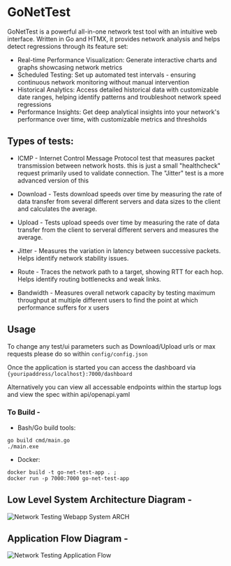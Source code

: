 # GoNetTest
GoNetTest is a powerful all-in-one network test tool with an intuitive web interface. Written in Go and HTMX, it provides network analysis and helps detect regressions through its feature set:

- Real-time Performance Visualization: Generate interactive charts and graphs showcasing network metrics
- Scheduled Testing: Set up automated test intervals - ensuring continuous network monitoring without manual intervention
- Historical Analytics: Access detailed historical data with customizable date ranges, helping identify patterns and troubleshoot network speed regressions
- Performance Insights: Get deep analytical insights into your network's performance over time, with customizable metrics and thresholds

## Types of tests:

- ICMP - Internet Control Message Protocol test that measures packet transmission 
between network hosts. this is just a small "healthcheck" request primarily used to validate connection. The "Jitter" test is a more advanced version of this

- Download - Tests download speeds over time by measuring the rate of data transfer 
from several different servers and data sizes to the client and calculates the average.

- Upload - Tests upload speeds over time by measuring the rate of data transfer 
from the client to serveral different servers and measures the average.

- Jitter - Measures the variation in latency between successive packets. Helps identify 
network stability issues.

- Route - Traces the network path to a target, showing RTT for each hop. Helps identify 
routing bottlenecks and weak links.

- Bandwidth - Measures overall network capacity by testing maximum throughput at multiple different users to find the point at which performance suffers for x users

## Usage

To change any test/ui parameters such as Download/Upload urls or max requests please do so within `config/config.json`

Once the application is started you can access the dashboard via `{youripaddress/localhost}:7000/dashboard`

Alternatively you can view all accessable endpoints within the startup logs and view the spec within api/openapi.yaml

### To Build -
- Bash/Go build tools:
```
go build cmd/main.go
./main.exe
```
- Docker:
```
docker build -t go-net-test-app . ;
docker run -p 7000:7000 go-net-test-app
```
## Low Level System Architecture Diagram -
![Network Testing Webapp System ARCH](https://github.com/user-attachments/assets/d4563d27-be0a-4aad-b78e-80f2e9b19865)

## Application Flow Diagram -
![Network Testing Application Flow](https://github.com/user-attachments/assets/272cf95b-0e15-4226-8ec4-3e1b6e47495d)